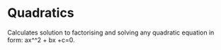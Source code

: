 # Quadratics
Calculates solution to factorising and solving any quadratic equation in form: ax^^2 + bx +c=0.
